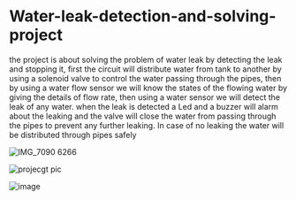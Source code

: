 # Water-leak-detection-and-solving-project

the project is about solving the problem of water leak by detecting the leak 
and stopping it, first the circuit will distribute water from tank to another by 
using a solenoid valve to control the water passing through the pipes, then 
by using a water flow sensor we will know the states of the flowing water by 
giving the details of flow rate, then using a water sensor we will detect the 
leak of any water. when the leak is detected a Led and a buzzer will alarm 
about the leaking and the valve will close the water from passing through 
the pipes to prevent any further leaking. In case of no leaking the water will 
be distributed through pipes safely

![IMG_7090 6266](https://user-images.githubusercontent.com/86265487/208792195-77bac701-42ad-4c29-b03e-8199befed6be.jpg)


![projecgt pic](https://user-images.githubusercontent.com/86265487/208780664-45279fd8-3e10-499a-b0ef-4190f5cb2abb.jpg)


![image](https://user-images.githubusercontent.com/86265487/208780501-0ac5c289-6f5a-4993-b69c-62421d6eba82.png)

